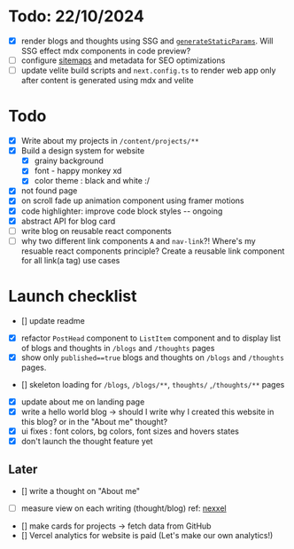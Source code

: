 # Todo: 22/10/2024
- [x] render blogs and thoughts using SSG and [`generateStaticParams`](https://github.com/rudrodip/rdsx.dev/blob/main/src/app/blogs/%5Bslug%5D/page.tsx). Will SSG effect mdx components in code preview?
- [ ] configure [sitemaps](https://nextjs.org/docs/app/api-reference/file-conventions) and metadata for SEO optimizations 
- [ ] update velite build scripts and `next.config.ts` to render web app only after content is generated using mdx and velite

# Todo
- [x] Write about my projects in `/content/projects/**`
- [x] Build a design system for website
    - [x] grainy background
    - [x] font - happy monkey xd
    - [x] color theme : black and white :/
- [x] not found page
- [x] on scroll fade up animation component using framer motions
- [x] code highlighter: improve code block styles -- ongoing
- [x] abstract API for blog card
- [ ] write blog on reusable react components
- [ ] why two different link components `A` and `nav-link`?! Where's my resuable react components principle? Create a reusable link component for all link(a tag) use cases

# Launch checklist
- [] update readme
- [x] refactor `PostHead` component to `ListItem` component and to display list of blogs and thoughts in `/blogs` and `/thoughts` pages
- [x] show only `published==true` blogs and thoughts on `/blogs` and `/thoughts` pages. 
- [] skeleton loading for `/blogs`, `/blogs/**`, `thoughts/` ,`/thoughts/**` pages
- [x] update about me on landing page
- [x] write a hello world blog -> should I write why I created this website in this blog? or in the "About me" thought?
- [x] ui fixes : font colors, bg colors, font sizes and hovers states
- [x] don't launch the thought feature yet

## Later
- [] write a thought on "About me"
- [ ] measure view on each writing (thought/blog) ref: [nexxel](nexxel.dev)
- [] make cards for projects -> fetch data from GitHub
- [] Vercel analytics for website is paid (Let's make our own analytics!)
